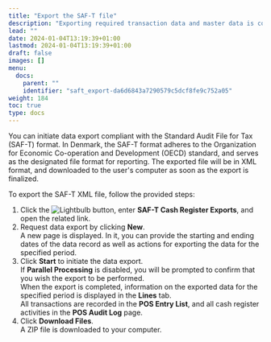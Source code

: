 ```yaml
---
title: "Export the SAF-T file"
description: "Exporting required transaction data and master data is completed from SAF-T Cash Register Exports administrative section."
lead: ""
date: 2024-01-04T13:19:39+01:00
lastmod: 2024-01-04T13:19:39+01:00
draft: false
images: []
menu:
  docs:
    parent: ""
    identifier: "saft_export-da6d6843a7290579c5dcf8fe9c752a05"
weight: 184
toc: true
type: docs
---
```


You can initiate data export compliant with the Standard Audit File for Tax (SAF-T) format. In Denmark, the SAF-T format adheres to the Organization for Economic Co-operation and Development (OECD) standard, and serves as the designated file format for reporting. The exported file will be in XML format, and downloaded to the user's computer as soon as the export is finalized.

To export the SAF-T XML file, follow the provided steps:

1. Click the ![Lightbulb](Lightbulb_icon.PNG) button, enter **SAF-T Cash Register Exports**, and open the related link.
2. Request data export by clicking **New**.     
   A new page is displayed. In it, you can provide the starting and ending dates of the data record as well as actions for exporting the data for the specified period.
3. Click **Start** to initiate the data export.    
   If **Parallel Processing** is disabled, you will be prompted to confirm that you wish the export to be performed.   
   When the export is completed, information on the exported data for the specified period is displayed in the **Lines** tab.    
   All transactions are recorded in the **POS Entry List**, and all cash register activities in  the **POS Audit Log** page.
4. Click **Download Files**.    
   A ZIP file is downloaded to your computer.